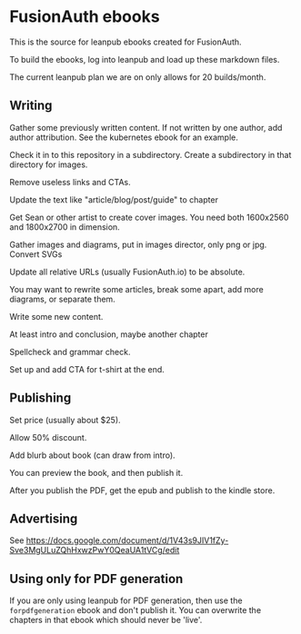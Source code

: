# FusionAuth ebooks

This is the source for leanpub ebooks created for FusionAuth.

To build the ebooks, log into leanpub and load up these markdown files.

The current leanpub plan we are on only allows for 20 builds/month.

## Writing

Gather some previously written content. If not written by one author, add author attribution. See the kubernetes ebook for an example.

Check it in to this repository in a subdirectory. Create a subdirectory in that directory for images.

Remove useless links and CTAs.

Update the text like "article/blog/post/guide" to chapter

Get Sean or other artist to create cover images. You need both 1600x2560 and 1800x2700 in dimension.

Gather images and diagrams, put in images director, only png or jpg. Convert SVGs

Update all relative URLs (usually FusionAuth.io) to be absolute.

You may want to rewrite some articles, break some apart, add more diagrams, or separate them.

Write some new content.

At least intro and conclusion, maybe another chapter

Spellcheck and grammar check.

Set up and add CTA for t-shirt at the end.

## Publishing

Set price (usually about $25).

Allow 50% discount.

Add blurb about book (can draw from intro).

You can preview the book, and then publish it.

After you publish the PDF, get the epub and publish to the kindle store.

## Advertising

See https://docs.google.com/document/d/1V43s9JIV1fZy-Sve3MgULuZQhHxwzPwY0QeaUA1tVCg/edit

## Using only for PDF generation

If you are only using leanpub for PDF generation, then use the `forpdfgeneration` ebook and don't publish it. You can overwrite the chapters in that ebook which should never be 'live'.
